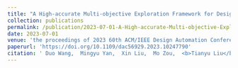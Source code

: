 ```yaml
---
title: "A High-accurate Multi-objective Exploration Framework for Design Space of CPU"
collection: publications
permalink: /publication/2023-07-01-A-High-accurate-Multi-objective-Exploration-Framework-for-Design-Space-of-CPU
date: 2023-07-01
venue: 'the proceedings of 2023 60th ACM/IEEE Design Automation Conference (DAC)'
paperurl: 'https://doi.org/10.1109/dac56929.2023.10247790'
citation: ' Duo Wang,  Mingyu Yan,  Xin Liu,  Mo Zou,  <b>Tianyu Liu</b>,  Wenming Li,  Xiaochun Ye,  Dongrui Fan, &quot;A High-accurate Multi-objective Exploration Framework for Design Space of CPU.&quot; In the proceedings of 2023 60th ACM/IEEE Design Automation Conference (DAC), 2023.'
---
```

